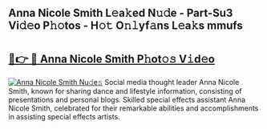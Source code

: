 ## Anna Nicole Smith L𝚎a𝚔ed N𝚞𝚍e - Part-Su3 Vi𝚍𝚎o P𝚑𝚘tos - H𝚘𝚝 O𝚗𝚕yf𝚊ns L𝚎a𝚔s mmufs

# <h2><a href="http://kf8waj.oniu.top/?m=Anna+Nicole+Smith">🔗👉 🔴 Anna Nicole Smith P𝚑ot𝚘𝚜 V𝚒d𝚎o</a></h2>

[![Anna Nicole Smith Nu𝚍e𝚜](https://i.imgur.com/0qMVB7G.gif)](http://kf8waj.oniu.top/?m=Anna+Nicole+Smith)
Social media thought leader Anna Nicole Smith, known for sharing dance and lifestyle information, consisting of presentations and personal blogs. Skilled special effects assistant Anna Nicole Smith, celebrated for their remarkable abilities and accomplishments in assisting special effects artists.  

